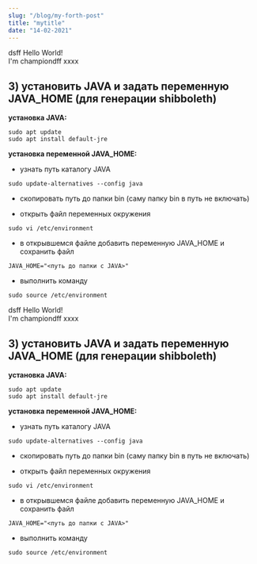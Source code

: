 ```yaml
---
slug: "/blog/my-forth-post"
title: "mytitle"
date: "14-02-2021"
---
```


dsff
Hello World! <br>
I'm championdff
xxxx

## 3)  установить JAVA и задать переменную JAVA_HOME (для генерации shibboleth) 
**установка JAVA:**
```
sudo apt update  
sudo apt install default-jre
```
**установка переменной JAVA_HOME:**

- узнать путь каталогу JAVA 
```
sudo update-alternatives --config java
```

- скопировать путь до папки bin (саму папку bin в путь не включать)

- открыть файл переменных окружения

```
sudo vi /etc/environment
```
- в открывшемся файле добавить переменную JAVA_HOME и сохранить файл
```
JAVA_HOME="<путь до папки с JAVA>"
```
- выполнить команду 
```
sudo source /etc/environment
```
dsff
Hello World! <br>
I'm championdff
xxxx

## 3)  установить JAVA и задать переменную JAVA_HOME (для генерации shibboleth) 
**установка JAVA:**
```
sudo apt update  
sudo apt install default-jre
```
**установка переменной JAVA_HOME:**

- узнать путь каталогу JAVA 
```
sudo update-alternatives --config java
```

- скопировать путь до папки bin (саму папку bin в путь не включать)

- открыть файл переменных окружения

```
sudo vi /etc/environment
```
- в открывшемся файле добавить переменную JAVA_HOME и сохранить файл
```
JAVA_HOME="<путь до папки с JAVA>"
```
- выполнить команду 
```
sudo source /etc/environment
```